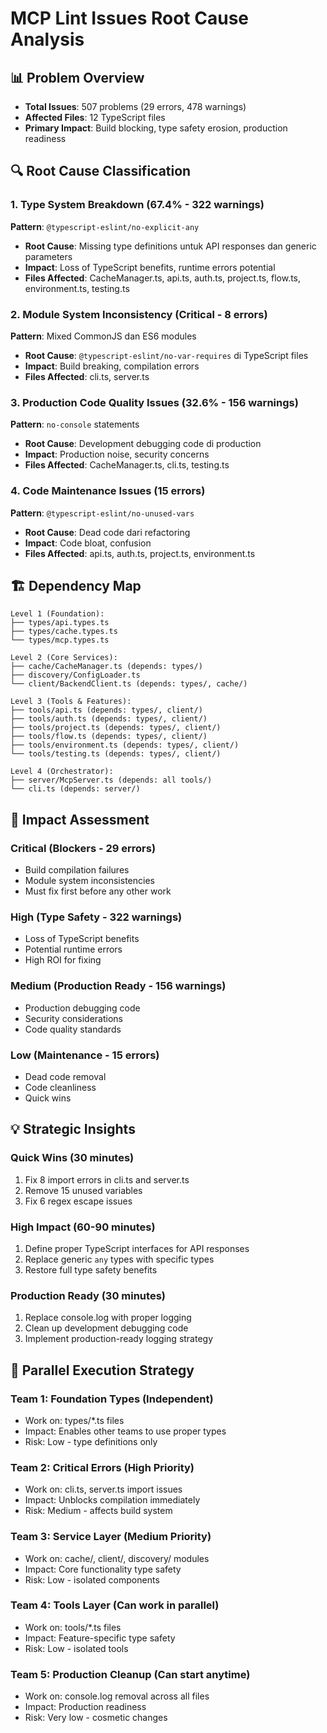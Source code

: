 # MCP Lint Issues Root Cause Analysis

## 📊 Problem Overview
- **Total Issues**: 507 problems (29 errors, 478 warnings)
- **Affected Files**: 12 TypeScript files
- **Primary Impact**: Build blocking, type safety erosion, production readiness

## 🔍 Root Cause Classification

### 1. Type System Breakdown (67.4% - 322 warnings)
**Pattern**: `@typescript-eslint/no-explicit-any`
- **Root Cause**: Missing type definitions untuk API responses dan generic parameters
- **Impact**: Loss of TypeScript benefits, runtime errors potential
- **Files Affected**: CacheManager.ts, api.ts, auth.ts, project.ts, flow.ts, environment.ts, testing.ts

### 2. Module System Inconsistency (Critical - 8 errors)
**Pattern**: Mixed CommonJS dan ES6 modules
- **Root Cause**: `@typescript-eslint/no-var-requires` di TypeScript files
- **Impact**: Build breaking, compilation errors
- **Files Affected**: cli.ts, server.ts

### 3. Production Code Quality Issues (32.6% - 156 warnings)
**Pattern**: `no-console` statements
- **Root Cause**: Development debugging code di production
- **Impact**: Production noise, security concerns
- **Files Affected**: CacheManager.ts, cli.ts, testing.ts

### 4. Code Maintenance Issues (15 errors)
**Pattern**: `@typescript-eslint/no-unused-vars`
- **Root Cause**: Dead code dari refactoring
- **Impact**: Code bloat, confusion
- **Files Affected**: api.ts, auth.ts, project.ts, environment.ts

## 🏗️ Dependency Map

```
Level 1 (Foundation):
├── types/api.types.ts
├── types/cache.types.ts
└── types/mcp.types.ts

Level 2 (Core Services):
├── cache/CacheManager.ts (depends: types/)
├── discovery/ConfigLoader.ts
└── client/BackendClient.ts (depends: types/, cache/)

Level 3 (Tools & Features):
├── tools/api.ts (depends: types/, client/)
├── tools/auth.ts (depends: types/, client/)
├── tools/project.ts (depends: types/, client/)
├── tools/flow.ts (depends: types/, client/)
├── tools/environment.ts (depends: types/, client/)
└── tools/testing.ts (depends: types/, client/)

Level 4 (Orchestrator):
├── server/McpServer.ts (depends: all tools/)
└── cli.ts (depends: server/)
```

## 🎯 Impact Assessment

### Critical (Blockers - 29 errors)
- Build compilation failures
- Module system inconsistencies
- Must fix first before any other work

### High (Type Safety - 322 warnings)
- Loss of TypeScript benefits
- Potential runtime errors
- High ROI for fixing

### Medium (Production Ready - 156 warnings)
- Production debugging code
- Security considerations
- Code quality standards

### Low (Maintenance - 15 errors)
- Dead code removal
- Code cleanliness
- Quick wins

## 💡 Strategic Insights

### Quick Wins (30 minutes)
1. Fix 8 import errors in cli.ts and server.ts
2. Remove 15 unused variables
3. Fix 6 regex escape issues

### High Impact (60-90 minutes)
1. Define proper TypeScript interfaces for API responses
2. Replace generic `any` types with specific types
3. Restore full type safety benefits

### Production Ready (30 minutes)
1. Replace console.log with proper logging
2. Clean up development debugging code
3. Implement production-ready logging strategy

## 🚀 Parallel Execution Strategy

### Team 1: Foundation Types (Independent)
- Work on: types/*.ts files
- Impact: Enables other teams to use proper types
- Risk: Low - type definitions only

### Team 2: Critical Errors (High Priority)
- Work on: cli.ts, server.ts import issues
- Impact: Unblocks compilation immediately
- Risk: Medium - affects build system

### Team 3: Service Layer (Medium Priority)
- Work on: cache/, client/, discovery/ modules
- Impact: Core functionality type safety
- Risk: Low - isolated components

### Team 4: Tools Layer (Can work in parallel)
- Work on: tools/*.ts files
- Impact: Feature-specific type safety
- Risk: Low - isolated tools

### Team 5: Production Cleanup (Can start anytime)
- Work on: console.log removal across all files
- Impact: Production readiness
- Risk: Very low - cosmetic changes